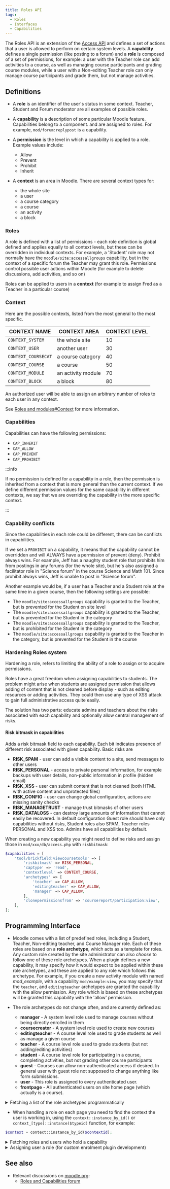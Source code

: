 ```yaml
---
title: Roles API
tags:
  - Roles
  - Interfaces
  - Capabilities
---
```

The Roles API is an extension of the [Access API](./access.md) and defines a set of actions
that a user is allowed to perform on certain system levels. A **capability** defines a single permission
(like posting to a forum) and a **role** is composed of a set of permissions, for example: a user with the Teacher
role can add activities to a course, as well as managing course participants and grading course modules, while
a user with a Non-editing Teacher role can only manage course participants and grade them, but not manage activities.

## Definitions

- A **role** is an identifier of the user's status in some context. Teacher, Student and Forum moderator are all examples of possible roles.

- A **capability** is a description of some particular Moodle feature. Capabilities belong to a component. and are assigned to roles. For example, `mod/forum:replypost` is a capability.

- A **permission** is the level in which a capability is applied to a role. Example values include:
  - Allow
  - Prevent
  - Prohibit
  - Inherit
- A **context** is an area in Moodle. There are several context types for:
  - the whole site
  - a user
  - a course category
  - a course
  - an activity
  - a block

### Roles

A role is defined with a list of permissions - each role definition is global defined and applies equally to all
context levels, but these can be overridden in individual contexts. For example, a 'Student' role may not normally
have the `moodle/site:accessallgroups` capability, but in the context of a specific forum the Teacher may grant
this role. Permissions control possible user actions within Moodle (for example to delete discussions, add
activities, and so on)

Roles can be applied to users in a **context** (for example to assign Fred as a Teacher in a particular course)

### Context

Here are the possible contexts, listed from the most general to the most specific.

| CONTEXT NAME        | CONTEXT AREA       | CONTEXT LEVEL |
|---------------------|--------------------|---------------|
| `CONTEXT_SYSTEM`    | the whole site     | 10            |
| `CONTEXT_USER`      | another user       | 30            |
| `CONTEXT_COURSECAT` | a course category  | 40            |
| `CONTEXT_COURSE`    | a course           | 50            |
| `CONTEXT_MODULE`    | an activity module | 70            |
| `CONTEXT_BLOCK`     | a block            | 80            |

An authorized user will be able to assign an arbitrary number of roles to each user in any context.

See [Roles and modules#Context](https://docs.moodle.org/dev/Roles_and_modules#Context) for more information.

### Capabilities

Capabilities can have the following permissions:

- `CAP_INHERIT`
- `CAP_ALLOW`
- `CAP_PREVENT`
- `CAP_PROHIBIT`

:::info

If no permission is defined for a capability in a role, then the permission is inherited from a context that is
more general than the current context. If we define different permission values for the same capability in different
contexts, we say that we are overriding the capability in the more specific context.

:::

### Capability conflicts

Since the capabilities in each role could be different, there can be conflicts in capabilities.

If we set a `PROHIBIT` on a capability, it means that the capability cannot be overridden and will ALWAYS
have a permission of prevent (deny). Prohibit always wins. For example, Jeff has a naughty student role that
prohibits him from postings in any forums (for the whole site), but he's also assigned a facilitator role in
"Science forum" in the course Science and Math 101. Since prohibit always wins, Jeff is unable to post
in "Science forum".

Another example would be, if a user has a Teacher and a Student role at the same time in a given course, then
the following settings are possible:

- The `moodle/site:accessallgroups` capability is granted to the Teacher, but is prevented for the Student on site level
- The `moodle/site:accessallgroups` capability is granted to the Teacher, but is prevented for the Student in the category
- The `moodle/site:accessallgroups` capability is granted to the Teacher, but is prohibited for the Student in the category
- The `moodle/site:accessallgroups` capability is granted to the Teacher in the category, but is prevented for the Student
in the course

### Hardening Roles system

Hardening a role, refers to limiting the ability of a role to assign or to acquire permissions.

Roles have a great freedom when assigning capabilities to students. The problem might arise when students are assigned
permission that allows adding of content that is not cleaned before display - such as editing resources or
adding activities. They could then use any type of XSS attack to gain full administrative access quite easily.

The solution has two parts: educate admins and teachers about the risks associated with each capability and
optionally allow central management of risks.

<!-- cspell:ignore bitmask, bitmasks, MANAGETRUST, DATALOSS -->
#### Risk bitmask in capabilities

Adds a risk bitmask field to each capability. Each bit indicates presence of different risk associated with
given capability. Basic risks are

- **RISK_SPAM** - user can add a visible content to a site, send messages to other users
- **RISK_PERSONAL** - access to private personal information, for example backups with user details, non-public
information in profile (hidden email)
- **RISK_XSS** - user can submit content that is not cleaned (both HTML with active content and unprotected files)
- **RISK_CONFIG** - user can change global configuration, actions are missing sanity checks
- **RISK_MANAGETRUST** - manage trust bitmasks of other users
- **RISK_DATALOSS** - can destroy large amounts of information that cannot easily be recovered.
In default configuration Guest role should have only capabilities without risks, Student roles also SPAM, Teacher roles PERSONAL and XSS too. Admins have all capabilities by default.

When creating a new capability you might need to define risks and assign those in `mod/xxx/db/access.php`
with `riskbitmask`:

```php
$capabilities = [
    'tool/brickfield:viewcoursetools' => [
        'riskbitmask' => RISK_PERSONAL,
        'captype' => 'read',
        'contextlevel' => CONTEXT_COURSE,
        'archetypes' => [
            'teacher' => CAP_ALLOW,
            'editingteacher' => CAP_ALLOW,
            'manager' => CAP_ALLOW,
        ],
        'clonepermissionsfrom' => 'coursereport/participation:view',
    ],
];
```

## Programming Interface

- Moodle comes with a list of predefined roles, including a Student, Teacher, Non-editing teacher, and Course
Manager role. Each of these roles are based on a **role archetype**, which acts as a template for roles.
Any custom role created by the site administrator can also _choose_ to follow one of these role archetypes.
When a plugin defines a new capability, it may specify how it would expect to be applied within these role archetypes,
and these are applied to any role which follows this archetype. For example, if you create a new activity module with
named _mod_example_, with a capability `mod/example:view`, you may specify that the `teacher`, and `editingteacher`
archetypes are granted the capability with the allow permission. Any role which is based on these archetypes will be
granted this capability with the 'allow' permission.

- The role archetypes do not change often, and are currently defined as:
  - **manager** - A system level role used to manage courses without being directly enrolled in them
  - **coursecreator** - A system level role used to create new courses
  - **editingteacher** - A course level role used to grade students as well as manage a given course
  - **teacher** - A course level role used to grade students (but not adding/editing activities)
  - **student** - A course level role for participating in a course, completing activities, but not grading other
course participants
  - **guest** - Courses can allow non-authenticated access if desired. In general user with guest role not supposed
to change anything like form submissions.
  - **user** - This role is assigned to every authenticated user.
  - **frontpage** - All authenticated users on site home page (which actually is a course).

<details>
  <summary>Fetching a list of the role archetypes programmatically</summary>
  In some rare situations you may need to fetch a list of available role archetypes. You can do so using the
  `get_role_archetypes()` function, for example:

```php title="Fetching a list of role archetypes"
$archetypes = get_role_archetypes();
```

</details>

- When handling a role on each page you need to find the context the user is working in, using the
`context::instance_by_id()` or `context_[type]::instance($typeid)` function, for example:

```php
$context = context::instance_by_id($contextid);
```

<details>
<summary>Fetching roles and users who hold a capability</summary>
Moodle has a flexible and detailed capability system which allows administrators to define many similar roles
for different purposes. It is quite common to have multiple teacher-like roles but need to restrict their access
depending on their usage. For example in a University setting you may have a lecturer who presents the course
materials, and then a number of Ph.D students who lead smaller groups of students in labs, seminars, and workshops.
These roles may both be considered a form of teacher, but they will have different permissions to suit their needs.
As a result we strongly discourage that you think in terms of which roles or users hold a capability, but rather
whether a specific user holds a capability.

:::danger There are some situations where you _do_ need to get a list of roles with a capability in a specific
context, but these are very rare. You can do so using the `get_roles_with_cap_in_context()` function:

```php title="Fetching a list of roles which hold a capability in the specified context"
[$roleids] = get_roles_with_cap_in_context($context, 'moodle/course:manageactivities');
```

:::

</details>

<details>
<summary>Assigning user a role (for custom enrolment plugin development)</summary>

For certain institutions' enrolment process might be different to a standard workflow. For example enrolment is
managed by an external system, so you might need to develop a custom
[Enrolment Plugin](https://moodle.org/plugins/browse.php?list=category&id=22).

:::danger In case of custom enrolment plugin development only

```php title="To get a list of roles for a user"
$ras = get_user_roles($context, $user, $checkparentcontexts);
```

```php title="To assign a role to a user"
role_assign($roleid, $userid, $contextid, $component, $enrolmentpluginid);
```

:::
</details>

## See also

- Relevant discussions on [moodle.org](https://moodle.org/):
  - [Roles and Capabilities forum](http://moodle.org/mod/forum/view.php?f=941)
